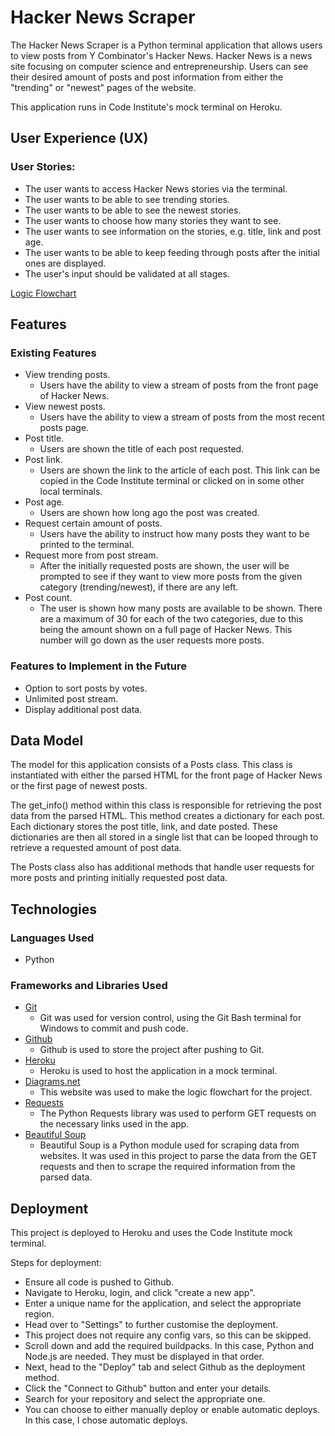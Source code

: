 # Hacker News Scraper

The Hacker News Scraper is a Python terminal application that allows users to view posts from Y Combinator's Hacker News. Hacker News is a news site focusing on computer science and entrepreneurship. Users can see their desired amount of posts and post information from either the "trending" or "newest" pages of the website. 

This application runs in Code Institute's mock terminal on Heroku. 

## User Experience (UX)

### User Stories:

-   The user wants to access Hacker News stories via the terminal.
-   The user wants to be able to see trending stories.
-   The user wants to be able to see the newest stories.
-   The user wants to choose how many stories they want to see.
-   The user wants to see information on the stories, e.g. title, link and post age.
-   The user wants to be able to keep feeding through posts after the initial ones are displayed. 
-   The user's input should be validated at all stages.

[Logic Flowchart](<readme/HN Scraper Flowchart.jpeg>)

## Features

### Existing Features

-   View trending posts.
    -   Users have the ability to view a stream of posts from the front page of Hacker News.
-   View newest posts.
    -   Users have the ability to view a stream of posts from the most recent posts page.
-   Post title.
    -   Users are shown the title of each post requested.
-   Post link.
    -   Users are shown the link to the article of each post. This link can be copied in the Code Institute terminal or clicked on in some other local terminals.
-   Post age.
    -   Users are shown how long ago the post was created.
-   Request certain amount of posts.
    -   Users have the ability to instruct how many posts they want to be printed to the terminal.
-   Request more from post stream.
    -   After the initially requested posts are shown, the user will be prompted to see if they want to view more posts from the given category (trending/newest), if there are any left.
-   Post count.
    -   The user is shown how many posts are available to be shown. There are a maximum of 30 for each of the two categories, due to this being the amount shown on a full page of Hacker News. This number will go down as the user requests more posts.

### Features to Implement in the Future

-   Option to sort posts by votes.
-   Unlimited post stream.
-   Display additional post data.

## Data Model

The model for this application consists of a Posts class. This class is instantiated with either the parsed HTML for the front page of Hacker News or the first page of newest posts.  

The get_info() method within this class is responsible for retrieving the post data from the parsed HTML. This method creates a dictionary for each post. Each dictionary stores the post title, link, and date posted. These dictionaries are then all stored in a single list that can be looped through to retrieve a requested amount of post data.

The Posts class also has additional methods that handle user requests for more posts and printing initially requested post data.

## Technologies

### Languages Used

-   Python

### Frameworks and Libraries Used

-   [Git](https://git-scm.com/)
    -   Git was used for version control, using the Git Bash terminal for Windows to commit and push code.
-   [Github](https://github.com/)
    -   Github is used to store the project after pushing to Git. 
-   [Heroku](https://dashboard.heroku.com/login)
    -   Heroku is used to host the application in a mock terminal.
-   [Diagrams.net](https://app.diagrams.net/)
    - This website was used to make the logic flowchart for the project.
-   [Requests](https://docs.python-requests.org/en/master/)
    -   The Python Requests library was used to perform GET requests on the necessary links used in the app.
-   [Beautiful Soup](https://www.crummy.com/software/BeautifulSoup/bs4/doc/)
    -   Beautiful Soup is a Python module used for scraping data from websites. It was used in this project to parse the data from the GET requests and then to scrape the required information from the parsed data.

## Deployment

This project is deployed to Heroku and uses the Code Institute mock terminal.

Steps for deployment:

-   Ensure all code is pushed to Github. 
-   Navigate to Heroku, login, and click "create a new app".
-   Enter a unique name for the application, and select the appropriate region.
-   Head over to "Settings" to further customise the deployment.
-   This project does not require any config vars, so this can be skipped. 
-   Scroll down and add the required buildpacks. In this case, Python and Node.js are needed. They must be displayed in that order. 
-   Next, head to the "Deploy" tab and select Github as the deployment method. 
-   Click the "Connect to Github" button and enter your details.
-   Search for your repository and select the appropriate one.
-   You can choose to either manually deploy or enable automatic deploys. In this case, I chose automatic deploys. 